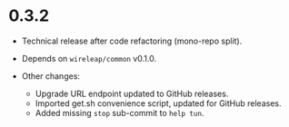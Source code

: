 # 0.3.2

- Technical release after code refactoring (mono-repo split).
- Depends on `wireleap/common` v0.1.0.

- Other changes:

    - Upgrade URL endpoint updated to GitHub releases.
    - Imported get.sh convenience script, updated for GitHub releases.
    - Added missing `stop` sub-commit to `help tun`.

